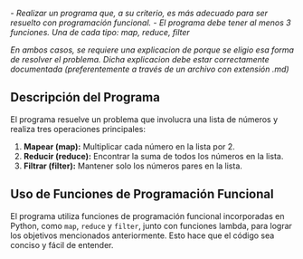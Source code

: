 *- Realizar un programa que, a su criterio, es más adecuado para ser resuelto con programación funcional.*
*- El programa debe tener al menos 3 funciones. Una de cada tipo: map, reduce, filter*

*En ambos casos, se requiere una explicacion de porque se eligio esa forma de resolver el problema.*
*Dicha explicacion debe estar correctamente documentada (preferentemente a través de un archivo con extensión .md)*


## Descripción del Programa
El programa resuelve un problema que involucra una lista de números y realiza tres operaciones principales:

1. **Mapear (map):** Multiplicar cada número en la lista por 2.
2. **Reducir (reduce):** Encontrar la suma de todos los números en la lista.
3. **Filtrar (filter):** Mantener solo los números pares en la lista.

## Uso de Funciones de Programación Funcional

El programa utiliza funciones de programación funcional incorporadas en Python, como `map`, `reduce` y `filter`, junto con funciones lambda, para lograr los objetivos mencionados anteriormente. Esto hace que el código sea conciso y fácil de entender.
